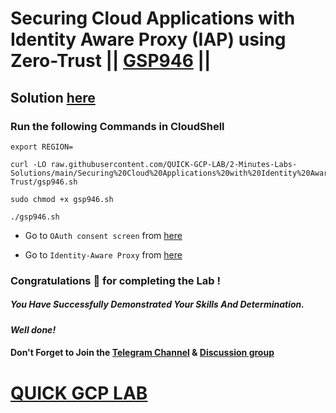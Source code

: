 # Securing Cloud Applications with Identity Aware Proxy (IAP) using Zero-Trust || [GSP946](https://www.cloudskillsboost.google/focuses/20229?parent=catalog) ||

## Solution [here]()

### Run the following Commands in CloudShell

```
export REGION=
```
```
curl -LO raw.githubusercontent.com/QUICK-GCP-LAB/2-Minutes-Labs-Solutions/main/Securing%20Cloud%20Applications%20with%20Identity%20Aware%20Proxy%20(IAP)%20using%20Zero-Trust/gsp946.sh

sudo chmod +x gsp946.sh

./gsp946.sh
```

* Go to `OAuth consent screen` from [here](https://console.cloud.google.com/apis/credentials/consent?)

* Go to `Identity-Aware Proxy` from [here](https://console.cloud.google.com/security/iap?)

### Congratulations 🎉 for completing the Lab !

##### *You Have Successfully Demonstrated Your Skills And Determination.*

#### *Well done!*

#### Don't Forget to Join the [Telegram Channel](https://t.me/quickgcplab) & [Discussion group](https://t.me/quickgcplabchats)

# [QUICK GCP LAB](https://www.youtube.com/@quickgcplab)
